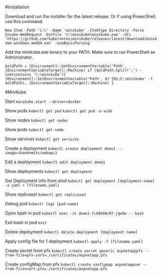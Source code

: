 #Installation

Download and run the installer for the latest release.
Or if using PowerShell, use this command:

`New-Item -Path 'c:\' -Name 'minikube' -ItemType Directory -Force
Invoke-WebRequest -OutFile 'c:\minikube\minikube.exe' -Uri 'https://github.com/kubernetes/minikube/releases/latest/download/minikube-windows-amd64.exe' -UseBasicParsing`


Add the minikube.exe binary to your PATH.
Make sure to run PowerShell as Administrator.

`$oldPath = [Environment]::GetEnvironmentVariable('Path', [EnvironmentVariableTarget]::Machine)
if ($oldPath.Split(';') -inotcontains 'C:\minikube'){
  [Environment]::SetEnvironmentVariable('Path', $('{0};C:\minikube' -f $oldPath), [EnvironmentVariableTarget]::Machine)
}
`

#Minikube

Start 
`minikube start --driver=docker`

Show pods
`kubectl get pod`
`kubectl get pod -o wide`

Show nodes
`kubectl get nodes`

Show pods
`kubectl get node`

Show services
`kubectl get services`

Create a deployment
`kubectl create deployment demo1 --image=thanhnmitc/webapi1`

Edit a deployment
`kubectl edit deployment demo1`

Show deployments
`kubectl get deployment`

Get Deployment info from etsd
`kubectl get deployment [deployment-name] -o yaml > [filename.yaml]`

Show replicaset
`kubectl get replicaset`

Debug pod
`kubectl logs [pod-name]`

Open bash in pod
`kubectl exec -it demo1-7c8d648c8f-jqw9w -- bash`

Exit bash in pod
`exit`

Delete deployment
`kubectl delete deployment [deployment name]`

Apply config file for 1 deployment
`kubectl apply -f [filename.yaml]`

Create secret from pfx
`kubectl create secret generic aspnetapppfx --from-file=pfx-cert=./certificates/aspnetapp.pfx`

Create configMap from pfx
`kubectl create configmap aspnetappcer --from-file=cert.pfx=./certificates/aspnetapp.pfx`